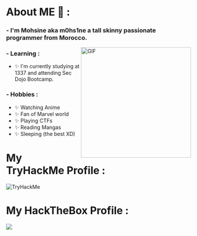 
# About ME 💬 :

### - I'm Mohsine aka m0hs1ne a tall skinny passionate programmer from Morocco.

<img hight="250" width="300" alt="GIF" align="right" src="https://raw.githubusercontent.com/RaghavK16/RaghavK16/master/giphy.webp">

### - Learning :
- ✨ I'm currently studying at 1337 and attending Sec Dojo Bootcamp.

### - Hobbies : 
- ✨ Watching Anime
- ✨ Fan of Marvel world
- ✨ Playing CTFs
- ✨ Reading Mangas
- ✨ Sleeping (the best XD)

# My TryHackMe Profile :

 <img src="https://tryhackme-badges.s3.amazonaws.com/m0hs1ne.png" alt="TryHackMe">
 
# My HackTheBox Profile :

![](https://www.hackthebox.eu/badge/image/802540)

